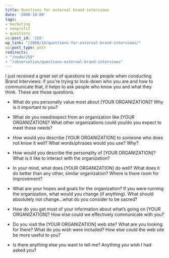 ```yaml
---
title: Questions for external brand interviews
date: '2008-10-09'
tags:
- marketing
- nonprofit
- questions
wp:post_id: '258'
wp_link: "/2008/10/questions-for-external-brand-interviews/"
wp:post_type: post
redirects:
- "/node/258"
- "/observation/questions-external-brand-interviews"
---
```


I just received a great set of questions to ask people when conducting Brand Interviews: if you're trying to lock-down who you are and how to communicate that, it helps to ask people who know you and what they think. These are those questions.

- What do you personally value most about [YOUR ORGANIZATION]? Why is it important to you?

- What do you need/expect from an organization like [YOUR ORGANIZATION]? What other organizations could you/do you expect to meet those needs?

- How would you describe [YOUR ORGANIZATION] to someone who does not know it well? What words/phrases would you use? Why?

- How would you describe the personality of [YOUR ORGANIZATION]? What is it like to interact with the organization?

- In your mind, what does [YOUR ORGANIZATION] do well? What does it do better than any other, similar organization? Where is there room for improvement?

- What are your hopes and goals for the organization? If you were running the organization, what would you change (if anything). What should absolutely not change…what do you consider to be sacred?

- How do you get most of your information about what’s going on [YOUR ORGANIZATION]? How else could we effectively communicate with you?

- Do you visit the [YOUR ORGANIZATION] web site? What are you looking for there? What do you wish were included? How else could the web site be more useful to you?

- Is there anything else you want to tell me? Anything you wish I had asked you?
